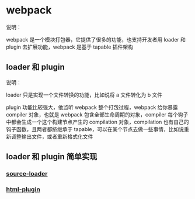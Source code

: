 # webpack

说明：

webpack 是一个模块打包器，它提供了很多的功能，也支持开发者用 loader 和 plugin 去扩展功能，webpack 是基于 tapable 插件架构

## loader 和 plugin

说明：

loader 只是实现一个文件转换的功能，比如说将 a 文件转化为 b 文件

plugin 功能比较强大，他监听 webpack 整个打包过程，webpack 给你暴露 compiler 对象，也就是 webpack 包含全部生命周期的对象，compiler 每个钩子中都会生成一个这个构建节点产生的 compilation 对象，compilation 也有自己的钩子函数，且两者都挤继承于 tapable，可以在某个节点去做一些事情，比如说重新调整输出文件，或者重新格式化文件

## loader 和 plugin 简单实现

### [source-loader](./source-loader/README.md)

### [html-plugin](./html-plugin/README.md)